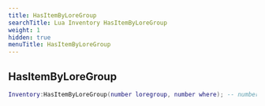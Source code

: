 ```yaml
---
title: HasItemByLoreGroup
searchTitle: Lua Inventory HasItemByLoreGroup
weight: 1
hidden: true
menuTitle: HasItemByLoreGroup
---
```

## HasItemByLoreGroup
```lua
Inventory:HasItemByLoreGroup(number loregroup, number where); -- number
```